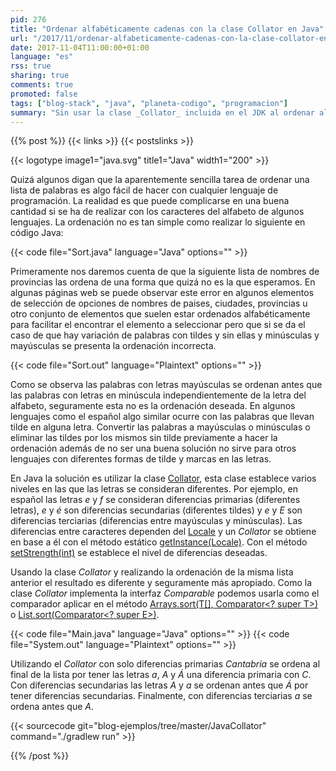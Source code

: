 ```yaml
---
pid: 276
title: "Ordenar alfabéticamente cadenas con la clase Collator en Java"
url: "/2017/11/ordenar-alfabeticamente-cadenas-con-la-clase-collator-en-java/"
date: 2017-11-04T11:00:00+01:00
language: "es"
rss: true
sharing: true
comments: true
promoted: false
tags: ["blog-stack", "java", "planeta-codigo", "programacion"]
summary: "Sin usar la clase _Collator_ incluida en el JDK al ordenar alfabéticamente una lista de palabras obtendremos en algún caso un resultado que nos extrañará y seguramente no sea lo que esperamos. La clase _String_ implementa la interfaz Comprable pero esta ordenación es en base al valor del código _unicode_ sin tener en cuenta los diferentes niveles de diferencias que se pueden usar según el _Locale_ y la clase _Collator_."
---
```


{{% post %}}
{{< links >}}
{{< postslinks >}}

{{< logotype image1="java.svg" title1="Java" width1="200" >}}

Quizá algunos digan que la aparentemente sencilla tarea de ordenar una lista de palabras es algo fácil de hacer con cualquier lenguaje de programación. La realidad es que puede complicarse en una buena cantidad si se ha de realizar con los caracteres del alfabeto de algunos lenguajes. La ordenación no es tan simple como realizar lo siguiente en código Java:

{{< code file="Sort.java" language="Java" options="" >}}

Primeramente nos daremos cuenta de que la siguiente lista de nombres de provincias las ordena de una forma que quizá no es la que esperamos. En algunas páginas web se puede observar este error en algunos elementos de selección de opciones de nombres de paises, ciudades, provincias u otro conjunto de elementos que suelen estar ordenados alfabéticamente para facilitar el encontrar el elemento a seleccionar pero que si se da el caso de que hay variación de palabras con tildes y sin ellas y minúsculas y mayúsculas se presenta la ordenación incorrecta.

{{< code file="Sort.out" language="Plaintext" options="" >}}

Como se observa las palabras con letras mayúsculas se ordenan antes que las palabras con letras en minúscula independientemente de la letra del alfabeto, seguramente esta no es la ordenación deseada. En algunos lenguajes como el español algo similar ocurre con las palabras que llevan tilde en alguna letra. Convertir las palabras a mayúsculas o minúsculas o eliminar las tildes por los mismos sin tilde previamente a hacer la ordenación además de no ser una buena solución no sirve para otros lenguajes con diferentes formas de tilde y marcas en las letras.

En Java la solución es utilizar la clase [Collator](http://docs.oracle.com/javase/9/docs/api/java/text/Collator.html), esta clase establece varios niveles en las que las letras se consideran diferentes. Por ejemplo, en español las letras _e_ y _f_ se consideran diferencias primarias (diferentes letras), _e_ y _é_ son diferencias secundarias (diferentes tildes) y _e_ y _E_ son diferencias terciarias (diferencias entre mayúsculas y minúsculas). Las diferencias entre caracteres dependen del [Locale](https://docs.oracle.com/javase/9/docs/api/java/util/Locale.html) y un _Collator_ se obtiene en base a él con el método estático [getInstance​(Locale)](https://docs.oracle.com/javase/9/docs/api/java/text/Collator.html#getInstance-java.util.Locale-). Con el método [setStrength(int)](https://docs.oracle.com/javase/9/docs/api/java/text/Collator.html#setStrength-int-) se establece el nivel de diferencias deseadas.

Usando la clase _Collator_ y realizando la ordenación de la misma lista anterior el resultado es diferente y seguramente más apropiado. Como la clase _Collator_ implementa la interfaz _Comparable_ podemos usarla como el comparador aplicar en el método [Arrays.sort(T[], Comparator<? super T>)](https://docs.oracle.com/javase/9/docs/api/java/util/Arrays.html#sort-T:A-java.util.Comparator-) o [List.sort(Comparator<? super E>)](https://docs.oracle.com/javase/9/docs/api/java/util/List.html#sort-java.util.Comparator-).

{{< code file="Main.java" language="Java" options="" >}}
{{< code file="System.out" language="Plaintext" options="" >}}

Utilizando el _Collator_ con solo diferencias primarias _Cantabria_ se ordena al final de la lista por tener las letras _a_, _A_ y _Á_ una diferencia primaria con _C_. Con diferencias secundarias las letras _A_ y _a_ se ordenan antes que _Á_ por tener diferencias secundarias. Finalmente, con diferencias terciarias _a_ se ordena antes que _A_. 

{{< sourcecode git="blog-ejemplos/tree/master/JavaCollator" command="./gradlew run" >}}

{{% /post %}}
